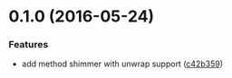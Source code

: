 <a name="0.1.0"></a>
# 0.1.0 (2016-05-24)


### Features

* add method shimmer with unwrap support ([c42b359](https://github.com/cattail/node-trail-shimmer/commit/c42b359))



